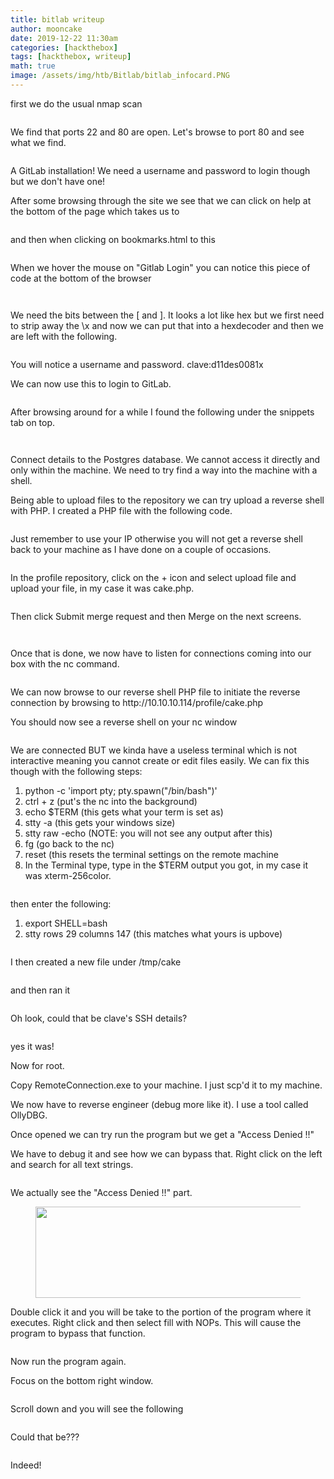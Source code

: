 ```yaml
---
title: bitlab writeup
author: mooncake
date: 2019-12-22 11:30am
categories: [hackthebox]
tags: [hackthebox, writeup]
math: true
image: /assets/img/htb/Bitlab/bitlab_infocard.PNG
---
```


<p></p>

<p>first we do the usual nmap scan</p>

<figure class="wp-block-image size-large"><img src="/assets/img/htb/Bitlab/1_nmap.PNG" alt="" class="wp-image-17"/></figure>

<p>We find that ports 22 and 80 are open. Let's browse to port 80 and see what we find.</p>

<figure class="wp-block-image size-large"><img src="/assets/img/htb/Bitlab/2_login.PNG" alt="" class="wp-image-18"/></figure>

<p>A GitLab installation! We need a username and password to login though but we don't have one! </p>

<p>After some browsing through the site we see that we can click on help at the bottom of the page which takes us to </p>

<figure class="wp-block-image size-large"><img src="/assets/img/htb/Bitlab/3_help.PNG" alt="" class="wp-image-19"/></figure>

<p>and then when clicking on bookmarks.html to this</p>

<figure class="wp-block-image size-large"><img src="/assets/img/htb/Bitlab/4_gitlab_login.PNG" alt="" class="wp-image-20"/></figure>


<p>When we hover the mouse on "Gitlab Login" you can notice this piece of code at the bottom of the browser</p>


<figure class="wp-block-image size-large"><img src="/assets/img/htb/Bitlab/5_auto_login_code.PNG" alt="" class="wp-image-21"/></figure>


<figure class="wp-block-image size-large"><img src="/assets/img/htb/Bitlab/6_code.PNG" alt="" class="wp-image-22"/></figure>



<p>We need the bits between the [ and ]. It looks a lot like hex but we first need to strip away the \x and now we can put that into a hexdecoder and then we are left with the following.</p>


<figure class="wp-block-image size-large"><img src="/assets/img/htb/Bitlab/8_decode2.PNG" alt="" class="wp-image-23"/></figure>



<p>You will notice a username and password. clave:d11des0081x</p>



<p>We can now use this to login to GitLab.</p>


<figure class="wp-block-image size-large"><img src="/assets/img/htb/Bitlab/9_gitlab_page.PNG" alt="" class="wp-image-24"/></figure>



<p>After browsing around for a while I found the following under the snippets tab on top.</p>


<figure class="wp-block-image size-large"><img src="/assets/img/htb/Bitlab/10_snippet.PNG" alt="" class="wp-image-25"/></figure>


<figure class="wp-block-image size-large"><img src="/assets/img/htb/Bitlab/11_snippet_postgres.PNG" alt="" class="wp-image-26"/></figure>



<p>Connect details to the Postgres database. We cannot access it directly and only within the machine. We need to try find a way into the machine with a shell.</p>



<p>Being able to upload files to the repository we can try upload a reverse shell with PHP. I created a PHP file with the following code.</p>


<figure class="wp-block-image size-large"><img src="/assets/img/htb/Bitlab/12_reverse_shell.PNG" alt="" class="wp-image-27"/></figure>



<p>Just remember to use your IP otherwise you will not get a reverse shell back to your machine as I have done on a couple of occasions.</p>


<figure class="wp-block-image size-large"><img src="/assets/img/htb/Bitlab/13_check_ip.PNG" alt="" class="wp-image-28"/></figure>



<p>In the profile repository, click on the + icon and select upload file and upload your file, in my case it was cake.php.</p>


<figure class="wp-block-image size-large"><img src="/assets/img/htb/Bitlab/14_upload_reverse.PNG" alt="" class="wp-image-29"/></figure>



<p>Then click Submit merge request and then Merge on the next screens.</p>


<figure class="wp-block-image size-large"><img src="/assets/img/htb/Bitlab/15_merge_request.PNG" alt="" class="wp-image-30"/></figure>


<figure class="wp-block-image size-large"><img src="/assets/img/htb/Bitlab/16_merge_final.PNG" alt="" class="wp-image-31"/></figure>



<p>Once that is done, we now have to listen for connections coming into our box with the nc command.</p>


<figure class="wp-block-image size-large"><img src="/assets/img/htb/Bitlab/18_nc_listen.PNG" alt="" class="wp-image-32"/></figure>



<p>We can now browse to our reverse shell PHP file to initiate the reverse connection by browsing to http://10.10.10.114/profile/cake.php</p>



<p>You should now see a reverse shell on your nc window</p>


<figure class="wp-block-image size-large"><img src="/assets/img/htb/Bitlab/19_nc_connected.PNG" alt="" class="wp-image-33"/></figure>



<p>We are connected BUT we kinda have a useless terminal which is not interactive meaning you cannot create or edit files easily. We can fix this though with the following steps:</p>


<ol><li>python -c 'import pty; pty.spawn("/bin/bash")'</li><li>ctrl + z (put's the nc into the background)</li><li>echo $TERM (this gets what your term is set as)</li><li>stty -a (this gets your windows size)</li><li>stty raw -echo (NOTE: you will not see any output after this)</li><li>fg (go back to the nc)</li><li>reset (this resets the terminal settings on the remote machine</li><li>In the Terminal type, type in the $TERM output you got, in my case it was xterm-256color. </li></ol>

<figure class="wp-block-image size-large"><img src="/assets/img/htb/Bitlab/20_terminal_buff.PNG" alt="" class="wp-image-34"/></figure>



<p>then enter the following: </p>


<ol><li>export SHELL=bash</li><li>stty rows 29 columns 147 (this matches what yours is upbove)</li></ol>


<p></p>


<figure class="wp-block-image size-large"><img src="/assets/img/htb/Bitlab/21_terminal_buff_2.PNG" alt="" class="wp-image-35"/></figure>



<p>I then created a new file under /tmp/cake</p>


<figure class="wp-block-image size-large"><img src="/assets/img/htb/Bitlab/22_php_code_postgres.PNG" alt="" class="wp-image-37"/></figure>



<p>and then ran it</p>


<figure class="wp-block-image size-large"><img src="/assets/img/htb/Bitlab/23_clave_details.PNG" alt="" class="wp-image-39"/></figure>



<p>Oh look, could that be clave's SSH details?</p>


<figure class="wp-block-image size-large"><img src="/assets/img/htb/Bitlab/24_user_flag.PNG" alt="" class="wp-image-102"/></figure>



<p>yes it was!</p>



<p>Now for root.</p>



<p>Copy RemoteConnection.exe to your machine. I just scp'd it to my machine.</p>



<p>We now have to reverse engineer (debug more like it). I use a tool called OllyDBG.</p>



<p>Once opened we can try run the program but we get a "Access Denied !!"</p>



<p>We have to debug it and see how we can bypass that. Right click on the left and search for all text strings.</p>


<figure class="wp-block-image size-large"><img src="/assets/img/htb/Bitlab/25_ollydbg_text_strings.PNG" alt="" class="wp-image-41"/></figure>



<p>We actually see the "Access Denied !!" part.</p>


<figure class="wp-block-image size-large is-resized"><img src="/assets/img/htb/Bitlab/26_ollydbg_denied.PNG" alt="" class="wp-image-42" width="580" height="146"/></figure>



<p>Double click it and you will be take to the portion of the program where it executes. Right click and then select fill with NOPs. This will cause the program to bypass that function.</p>


<figure class="wp-block-image size-large"><img src="/assets/img/htb/Bitlab/27_NOPS.PNG" alt="" class="wp-image-43"/></figure>



<p>Now run the program again.</p>



<p>Focus on the bottom right window.</p>


<figure class="wp-block-image size-large"><img src="/assets/img/htb/Bitlab/29_bottom_right.PNG" alt="" class="wp-image-44"/></figure>



<p>Scroll down and you will see the following</p>


<figure class="wp-block-image size-large"><img src="/assets/img/htb/Bitlab/31_root_password.PNG" alt="" class="wp-image-45"/></figure>



<p>Could that be???</p>


<figure class="wp-block-image size-large"><img src="/assets/img/htb/Bitlab/30_root_flag.PNG" alt="" class="wp-image-103"/></figure>



<p>Indeed!</p>

